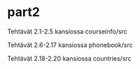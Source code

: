 # part2
Tehtävät 2.1-2.5 kansiossa courseinfo/src

Tehtävät 2.6-2.17 kansiossa phonebook/src

Tehtävät 2.18-2.20 kansiossa countries/src